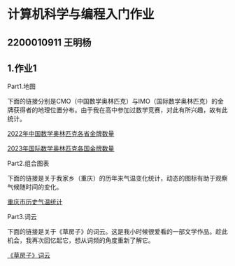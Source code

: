 # 计算机科学与编程入门作业
## 2200010911 王明杨
## 1.作业1

Part1.地图

下面的链接分别是CMO（中国数学奥林匹克）与IMO（国际数学奥林匹克）的金牌获得者的地理位置分布。由于我在高中参加过数学竞赛，对此有所兴趣，故有此统计。

[2022年中国数学奥林匹克各省金牌数量](https://wow12139.github.io/2022%E5%B9%B4%E4%B8%AD%E5%9B%BD%E6%95%B0%E5%AD%A6%E5%A5%A5%E6%9E%97%E5%8C%B9%E5%85%8B%E5%90%84%E7%9C%81%E9%87%91%E7%89%8C%E6%95%B0%E9%87%8F.html)

[2023年国际数学奥林匹克各国金牌数量](https://wow12139.github.io/2023%E5%B9%B4%E5%9B%BD%E9%99%85%E6%95%B0%E5%AD%A6%E5%A5%A5%E6%9E%97%E5%8C%B9%E5%85%8B%E5%90%84%E5%9B%BD%E9%87%91%E7%89%8C%E6%95%B0%E9%87%8F.html)



Part2.组合图表

下面的链接是关于我家乡（重庆）的历年来气温变化统计，动态的图标有助于观察气候随时间的变化。

[重庆市历史气温统计](https://wow12139.github.io/%E9%87%8D%E5%BA%86%E5%B8%82%E5%8E%86%E5%8F%B2%E6%B0%94%E6%B8%A9%E7%BB%9F%E8%AE%A1.html)



Part3.词云

下面的链接是关于《草房子》的词云。这是我小时候很爱看的一部文学作品。趁此机会，我再次回忆起它，想从词频的角度重新了解它。

[《草房子》词云](https://wow12139.github.io/%E3%80%8A%E8%8D%89%E6%88%BF%E5%AD%90%E3%80%8B%E8%AF%8D%E4%BA%91.html)
